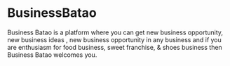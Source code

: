 # BusinessBatao
 Business Batao is a platform where you can get new business opportunity, new business ideas , new business opportunity in any  business and if you are enthusiasm for food business, sweet franchise, &amp; shoes business then Business Batao welcomes you.   
